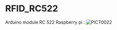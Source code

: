 # RFID_RC522
Arduino module RC 522 Raspberry pi :
![PICT0022](https://user-images.githubusercontent.com/59021489/162630761-4e16773a-3f4d-44e1-a0b6-46c248a8003f.jpg)
